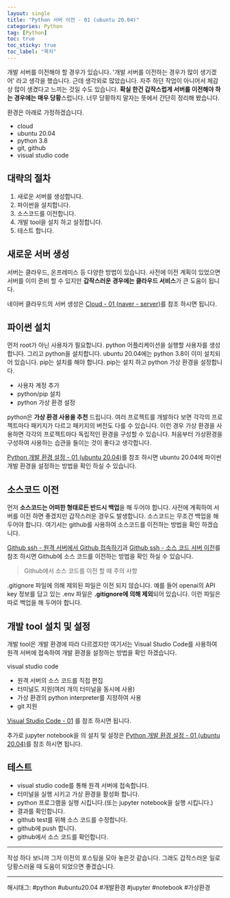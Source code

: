 ```yaml
---
layout: single
title: "Python 서버 이전 - 01 (ubuntu 20.04)"
categories: Python
tag: [Python]
toc: true
toc_sticky: true
toc_label: "목차"
---
```

개발 서버를 이전해야 할 경우가 있습니다. '개발 서버를 이전하는 경우가 많이 생기겠어' 라고 생각을 했습니다. 근데 생각외로 많았습니다. 자주 하던 작업이 아니어서 체감상 많이 생겼다고 느끼는 것일 수도 있습니다. **확실 한건 갑작스럽게 서버를 이전해야 하는 경우에는 매우 당황**스럽니다. 너무 당황하지 말자는 뜻에서 간단히 정리해 봤습니다.

환경은 아래로 가정하겠습니다.

- cloud
- ubuntu 20.04
- python 3.8
- git, github
- visual studio code

## 대략의 절차

1. 새로운 서버를 생성합니다.
2. 파이썬을 설치합니다.
3. 소스코드를 이전합니다.
4. 개발 tool을 설치 하고 설정합니다.
5. 테스트 합니다.

## 새로운 서버 생성

서버는 클라우드, 온프레미스 등 다양한 방법이 있습니다. 사전에 이전 계획이 있었으면 서버를 이미 준비 할 수 있지만 **갑작스러운 경우에는 클라우드 서비스**가 큰 도움이 됩니다.

네이버 클라우드의 서버 생성은 [Cloud - 01 (naver - server)](https://just-record.github.io/cloud/cloud-01/)를 참조 하시면 됩니다.

## 파이썬 설치

먼저 root가 아닌 사용자가 필요합니다. python 어플리케이션을 실행할 사용자를 생성합니다. 그리고 python을 설치합니다. ubuntu 20.04에는 python 3.8이 이미 설치되어 있습니다. pip는 설치를 해야 합니다. pip는 설치 하고 python 가상 환경을 설정합니다.

- 사용자 계정 추가
- python/pip 설치
- python 가상 환경 설정

python은 **가상 환경 사용을 추천** 드립니다. 여러 프로젝트를 개발하다 보면 각각의 프로젝트마다 패키지가 다르고 패키지의 버전도 다를 수 있습니다. 이런 경우 가상 환경을 사용하면 각각의 프로젝트마다 독립적인 환경을 구성할 수 있습니다. 처음부터 가상환경을 구성하여 사용하는 습관을 들이는 것이 좋다고 생각합니다.

[Python 개발 환경 설정 - 01 (ubuntu 20.04)](https://just-record.github.io/python/python-dev-env-01/)를 참조 하시면 ubuntu 20.04에 파이썬 개발 환경을 설정하는 방법을 확인 하실 수 있습니다.

## 소스코드 이전

먼저 **소스코드는 어떠한 형태로든 반드시 백업**을 해 두어야 합니다. 사전에 계획하여 서버를 이전 하면 좋겠지만 갑작스러운 경우도 발생합니다. 소스코드는 무조건 백업을 해 두어야 합니다. 여기서는 github를 사용하여 소스코드를 이전하는 방법을 확인 하겠습니다.

[Github ssh - 원격 서버에서 Github 접속하기](https://just-record.github.io/github/github-ssh-01/)과 [Github ssh - 소스 코드 서버 이전](https://just-record.github.io/github/github-ssh-02/)를 참조 하시면 Github에 소스 코드를 이전하는 방법을 확인 하실 수 있습니다.

> Github에서 소스 코드를 이전 할 때 주의 사항

.gitignore 파일에 의해 제외된 파일은 이전 되지 않습니다. 예를 들어 openai의 API key 정보를 담고 있는 .env 파일은 **.gitignore에 의해 제외**되어 있습니다. 이런 파일은 따로 백업을 해 두어야 합니다.

## 개발 tool 설치 및 설정

개발 tool은 개발 환경에 따라 다르겠지만 여기서는 Visual Studio Code를 사용하여 원격 서버에 접속하여 개발 환경을 설정하는 방법을 확인 하겠습니다.

visual studio code

- 원격 서버의 소스 코드를 직접 편집
- 터미널도 지원(여러 개의 터미널을 동시에 사용)
- 가상 환경의 python interpreter를 지정하여 사용
- git 지원

[Visual Studio Code - 01](https://just-record.github.io/visual-studio-code/vscode-01/) 를 참조 하시면 됩니다.

추가로 jupyter notebook을 의 설치 및 설정은 [Python 개발 환경 설정 - 01 (ubuntu 20.04)](https://just-record.github.io/python/python-dev-env-01/)를 참조 하시면 됩니다.

## 테스트

- visual studio code를 통해 원격 서버에 접속합니다.
- 터미널을 실행 시키고 가상 환경을 활성화 합니다.
- python 프로그램을 실행 시킵니다.(또는 jupyter notebook을 실행 시킵니다.)
- 결과를 확인합니다.
- github test를 위해 소스 코드를 수정합니다.
- github에 push 합니다.
- github에서 소스 코드를 확인합니다.

---

작성 하다 보니까 그저 이전의 포스팅을 모아 놓은것 같습니다. 그래도 갑작스러운 일로 당황스러울 때 도움이 되었으면 좋겠습니다.

---

해시태그: #python #ubuntu20.04 #개발환경 #jupyter #notebook #가상환경
